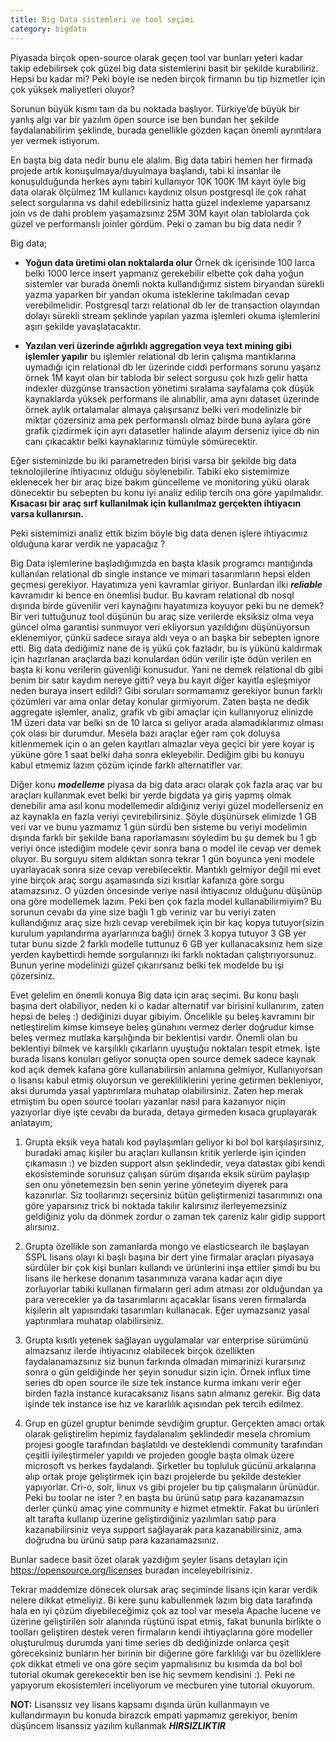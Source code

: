```yaml
---
title: Big Data sistemleri ve tool seçimi
category: bigdata
---
```

 
Piyasada birçok open-source olarak geçen tool var bunları yeteri kadar takip edebilirsek çok güzel big data sistemlerini basit bir şekilde kurabiliriz. Hepsi bu kadar mi? Peki böyle ise neden birçok firmanın bu tip hizmetler için çok yüksek maliyetleri oluyor? 

Sorunun büyük kısmı tam da bu noktada başlıyor. Türkiye’de büyük bir yanlış algı var bir yazılım öpen source ise ben bundan her şekilde faydalanabilirim şeklinde, burada genellikle gözden kaçan önemli ayrıntılara yer vermek istiyorum. 

En başta big data nedir bunu ele alalım. Big data tabiri hemen her firmada projede artık konuşulmaya/duyulmaya başlandı, tabi ki insanlar ile konuşulduğunda herkes aynı tabiri kullanıyor 10K 100K 1M kayıt öyle big data olarak ölçülmez 1M kullanıcı kaydınız olsun postgresql ile çok rahat select sorgularına vs dahil edebilirsiniz hatta güzel indexleme yaparsanız join vs de dahi problem yaşamazsınız 25M 30M kayıt olan tablolarda çok güzel ve performanslı joinler gördüm. Peki o zaman bu big data nedir ? 

Big data;
* **Yoğun data üretimi olan noktalarda olur** Örnek dk içerisinde 100 larca belki 1000 lerce insert yapmanız gerekebilir elbette çok daha yoğun sistemler var burada önemli nokta kullandığımız sistem biryandan sürekli yazma yaparken bir yandan okuma isteklerine takılmadan cevap verebilmelidir. Postgresql tarzı relational db ler de transaction olayından dolayı sürekli stream şeklinde yapılan yazma işlemleri okuma işlemlerini aşırı şekilde yavaşlatacaktır.

* **Yazılan veri üzerinde ağırlıklı aggregation veya text mining gibi işlemler yapılır** bu işlemler relational db lerin çalışma mantıklarına uymadığı için relational db ler üzerinde ciddi performans sorunu yaşarız örnek 1M kayıt olan bir tabloda bir select sorgusu çok hızlı gelir hatta indexler düzgünse transaction yönetimi sıralama sayfalama çok düşük kaynaklarda yüksek performans ile alınabilir, ama aynı dataset üzerinde örnek aylık ortalamalar almaya çalışırsanız belki veri modelinizle bir miktar çözersiniz ama pek performanslı olmaz birde buna aylara göre grafik çizdirmek için ayrı datasetler halinde alayım derseniz iyice db nin canı çıkacaktır belki kaynaklarınız tümüyle sömürecektir.

Eğer sisteminizde bu iki parametreden birisi varsa bir şekilde big data teknolojilerine ihtiyacınız olduğu söylenebilir. Tabiki eko sistemimize eklenecek her bir araç bize bakım güncelleme ve monitoring yükü olarak dönecektir bu sebepten bu konu iyi analiz edilip tercih ona göre yapılmalıdır. __Kısacası bir araç sırf kullanılmak için kullanılmaz gerçekten ihtiyacın varsa kullanırsın.__

Peki sistemimizi analiz ettik bizim böyle big data denen işlere ihtiyacımız olduğuna karar verdik ne yapacağız ?

Big Data işlemlerine başladığımızda  en başta klasik programcı mantığında kullanılan relational db single instance ve mimari tasarımların hepsi elden geçmesi gerekiyor. Hayatımıza yeni kavramlar giriyor. Bunlardan ilki ***reliable*** kavramıdır ki bence en önemlisi budur. Bu kavram relational db nosql dışında birde güvenilir veri kaynağını hayatımıza koyuyor peki bu ne demek? Bir veri tuttuğunuz tool düşünün bu araç size verilerde eksiksiz olma veya güncel olma garantisi sunmuyor veri ekliyorsun yazıldığını düşünüyorsun eklenemiyor, çünkü sadece sıraya aldı veya o an başka bir sebepten ignore etti. Big data dediğimiz nane de iş yükü çok fazladır, bu is yükünü kaldırmak için hazırlanan araçlarda bazi konulardan ödün verilir işte ödün verilen en başta ki konu verilerin güvenliği konusudur. Yani ne demek relational db gibi benim bir satır kaydım nereye gitti? veya bu kayıt diğer kayıtla eşleşmiyor neden buraya insert edildi? Gibi soruları sormamamız gerekiyor bunun farklı çözümleri var ama onlar detay konular girmiyorum.  Zaten başta ne dedik aggregate işlemler, analiz, grafik vb gibi amaçlar için kullanıyoruz elinizde 1M üzeri data var  belki sn de 10 larca sı geliyor arada alamadıklarımız olması çok olası bir durumdur. Mesela bazı araçlar eğer ram çok doluysa kitlenmemek için o an gelen kayıtları almazlar veya geçici bir yere koyar iş yüküne göre 1 saat belki daha sonra ekleyebilir. Dediğim gibi bu konuyu kabul etmemiz lazım çözüm içinde farklı alternatifler var.

Diğer konu ***modelleme*** piyasa da big data aracı olarak çok fazla araç var bu araçları kullanmak evet belki bir yerde bigdata ya giriş yapmış olmak denebilir ama asıl konu modellemedir aldığınız veriyi güzel modellerseniz en az kaynakla en fazla veriyi çevirebilirsiniz. Şöyle düşünürsek elimizde 1 GB veri var ve bunu yazmamız 1 gün sürdü ben sisteme bu veriyi modelimin dışında farklı bir şekilde bana raporlamasını söyledim bu şu demek bu 1 gb veriyi önce istediğim modele çevir sonra bana o model ile cevap ver demek oluyor. Bu sorguyu sitem aldıktan sonra tekrar 1 gün boyunca yeni modele uyarlayacak sonra size cevap verebilecektir. Mantıklı gelmiyor değil mi evet yine birçok araç sorgu aşamasında sizi kısıtlar kafanıza göre sorgu atamazsınız. O yüzden öncesinde veriye nasıl ihtiyacınız olduğunu düşünüp ona göre modellemek lazım. Peki ben çok fazla model kullanabilirmiyim? Bu sorunun cevabı da yine size bağlı 1 gb veriniz var bu veriyi zaten kullandığınız araç size hızlı cevap verebilmek için bir kaç kopya tutuyor(sizin kurulum yapılandırma ayarlarınıza bağlı) örnek 3 kopya tutuyor 3 GB yer tutar  bunu sizde 2 farklı modelle tuttunuz 6 GB yer kullanacaksınız hem size yerden kaybettirdi hemde sorgularınızı iki farklı noktadan çalıştırıyorsunuz. Bunun yerine modelinizi güzel çıkarırsanız belki tek modelde bu işi çözersiniz.

Evet gelelim en önemli konuya Big data için araç seçimi. Bu konu başlı başına dert olabiliyor, neden ki o kadar alternatif var birisini kullanırım, zaten hepsi de beleş :) dediğinizi duyar gibiyim. Öncelikle şu beleş kavramını bir netleştirelim kimse kimseye beleş günahını vermez derler doğrudur kimse beleş vermez mutlaka karşılığında bir beklentisi vardır.  Önemli olan bu beklentiyi bilmek ve karşılıklı çıkarların uyuştuğu noktaları tespit etmek. İşte burada lisans konuları geliyor sonuçta open source demek sadece kaynak kod açık demek kafana göre kullanabilirsin anlamına gelmiyor, Kullanıyorsan o lisansı kabul etmiş oluyorsun ve gerekliliklerini yerine getirmen bekleniyor, aksi durumda yasal yaptırımlara muhatap olabilirsiniz.  Zaten hep merak etmiştim bu open source tooları yazanlar nasıl para kazanıyor niçin yazıyorlar diye işte cevabı da burada, detaya girmeden kısaca gruplayarak anlatayım;

1. Grupta eksik veya hatalı kod paylaşımları geliyor ki bol bol karşılaşırsınız, buradaki amaç kişiler bu araçları kullansın kritik yerlerde işin içinden çıkamasın :) ve bizden support alsın şeklindedir, veya datastax gibi kendi ekosisteminde sorunsuz çalışan sürüm dışarıda eksik sürüm paylaşıp sen onu yönetemezsin ben senin yerine yöneteyim diyerek para kazanırlar. Siz toollarınızı seçersiniz bütün geliştirmenizi tasarımınızı ona  göre yaparsınız trick bi noktada takılır kalırsınız ilerleyemezsiniz geldiğiniz yolu da dönmek zordur o zaman tek çareniz kalır gidip support alırsınız. 

2. Grupta özellikle son zamanlarda mongo ve elasticsearch ile başlayan SSPL lisans olayı ki başlı başına bir dert yine firmalar araçları piyasaya sürdüler bir çok kişi bunları kullandı ve ürünlerini inşa ettiler şimdi bu bu lisans ile herkese donanım tasarımınıza varana kadar açın diye zorluyorlar tabiki kullanan firmaların geri adım atması zor olduğundan ya para verecekler ya da tasarımlarını açacaklar lisans veren firmalarda kişilerin alt yapısındaki tasarımları kullanacak. Eğer uymazsanız yasal yaptırımlara muhatap olabilirsiniz.   

3. Grupta kısıtlı yetenek sağlayan uygulamalar var enterprise sürümünü almazsanız ilerde ihtiyacınız olabilecek birçok özellikten faydalanamazsınız siz bunun farkında olmadan mimarinizi kurarsınız sonra o gün geldiğinde her şeyin sonudur sizin için. Örnek influx time series db open source ile size tek instance kurma imkanı verir eğer birden fazla instance kuracaksanız lisans satın almanız gerekir. Big data işinde tek instance ise hız ve kararlılık açısından pek tercih edilmez.

4. Grup en güzel gruptur benimde sevdiğim gruptur. Gerçekten amacı ortak olarak geliştirelim hepimiz faydalanalım şeklindedir mesela chromium projesi google tarafından başlatıldı ve desteklendi community tarafından çeşitli iyileştirmeler yapıldı ve projeden google başta olmak üzere microsoft vs herkes faydalandı. Şirketler bu topluluk gücünü arkalarına alıp ortak proje geliştirmek için bazı projelerde bu şekilde destekler yapıyorlar. Cri-o, solr, linux vs gibi projeler bu tip çalışmaların ürünüdür. Peki bu toolar ne ister ? en başta bu ürünü satıp para kazanamazsın derler çünkü amaç yine community e hizmet etmektir. Fakat bu ürünleri alt tarafta kullanıp üzerine geliştirdiğiniz yazılımları satıp para kazanabilirsiniz veya support sağlayarak para kazanabilirsiniz, ama doğrudna bu ürünü satıp para kazanamazsınız.

Bunlar sadece basit özet olarak yazdığım şeyler lisans detayları için https://opensource.org/licenses buradan inceleyebilrisiniz. 

Tekrar maddemize dönecek olursak araç seçiminde lisans için karar verdik nelere dikkat etmeliyiz. Bi kere şunu kabullenmek lazım big data tarafında hala en iyi çözüm diyebileceğimiz çok az tool var mesela Apache lucene ve üzerine geliştirilen solr alanında rüştünü ispat etmiş, fakat bununla birlikte o toolları geliştiren destek veren firmaların kendi ihtiyaçlarına göre modeller oluşturulmuş durumda yani time series db dediğinizde onlarca çeşit göreceksiniz bunların her birinin bir diğerine göre farklılığı var bu özelliklere çok dikkat etmeli ve ona göre seçim yapmalısınız bu kısımda da bol bol tutorial okumak gerekecektir ben ise hiç sevmem kendisini :). Peki ne yapıyorum ekosistemleri inceliyorum ve mecburen yine tutorial okuyorum.

**NOT:** Lisanssız vey lisans kapsamı dışında ürün kullanmayın ve kullandırmayın bu konuda birazcık empati yapmamız gerekiyor, benim düşüncem lisanssız yazılım kullanmak ***HIRSIZLIKTIR***


